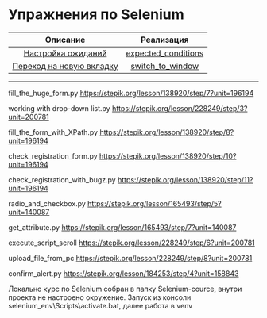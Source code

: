 # Упражнения по Selenium

|                       Описание                        |                       Реализация                        |
|:-----------------------------------------------------:|:-------------------------------------------------------:|
|  [Настройка ожиданий](tasks/expected_conditions.md)   | [expected_conditions](solutions/expected_conditions.py) |
| [Переход на новую вкладку](tasks/switch_to_window.md) |         [switch_to_window](switch_to_window.py)         |

---
fill_the_huge_form.py https://stepik.org/lesson/138920/step/7?unit=196194

working with drop-down list.py     https://stepik.org/lesson/228249/step/3?unit=200781

fill_the_form_with_XPath.py https://stepik.org/lesson/138920/step/8?unit=196194

check_registration_form.py https://stepik.org/lesson/138920/step/10?unit=196194

check_registration_with_bugz.py https://stepik.org/lesson/138920/step/11?unit=196194

radio_and_checkbox.py https://stepik.org/lesson/165493/step/5?unit=140087

get_attribute.py https://stepik.org/lesson/165493/step/7?unit=140087

execute_script_scroll https://stepik.org/lesson/228249/step/6?unit=200781

upload_file_from_pc  https://stepik.org/lesson/228249/step/8?unit=200781

confirm_alert.py  https://stepik.org/lesson/184253/step/4?unit=158843

Локально курс по Selenium собран в папку Selenium-cource, внутри проекта не настроено окружение.
Запуск из консоли selenium_env\Scripts\activate.bat, далее работа в venv
